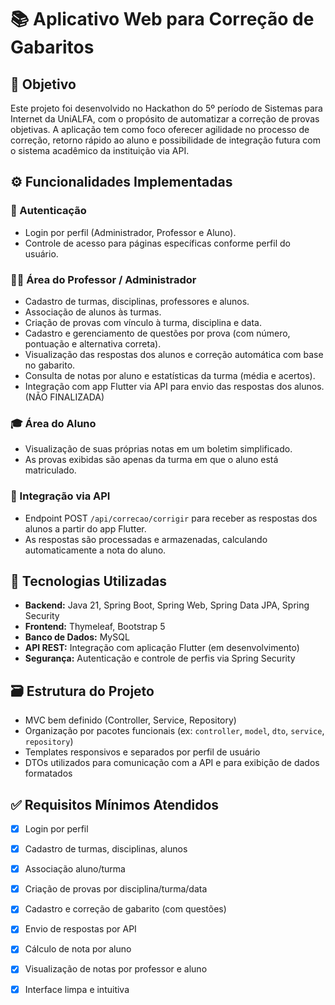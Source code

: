
# 📚 Aplicativo Web para Correção de Gabaritos

## 🎯 Objetivo
Este projeto foi desenvolvido no Hackathon do 5º período de Sistemas para Internet da UniALFA, com o propósito de automatizar a correção de provas objetivas. A aplicação tem como foco oferecer agilidade no processo de correção, retorno rápido ao aluno e possibilidade de integração futura com o sistema acadêmico da instituição via API.

## ⚙️ Funcionalidades Implementadas

### 🔐 Autenticação
- Login por perfil (Administrador, Professor e Aluno).
- Controle de acesso para páginas específicas conforme perfil do usuário.

### 👨‍🏫 Área do Professor / Administrador
- Cadastro de turmas, disciplinas, professores e alunos.
- Associação de alunos às turmas.
- Criação de provas com vínculo à turma, disciplina e data.
- Cadastro e gerenciamento de questões por prova (com número, pontuação e alternativa correta).
- Visualização das respostas dos alunos e correção automática com base no gabarito.
- Consulta de notas por aluno e estatísticas da turma (média e acertos).
- Integração com app Flutter via API para envio das respostas dos alunos. (NÃO FINALIZADA)

### 🎓 Área do Aluno
- Visualização de suas próprias notas em um boletim simplificado.
- As provas exibidas são apenas da turma em que o aluno está matriculado.

### 🔄 Integração via API
- Endpoint POST `/api/correcao/corrigir` para receber as respostas dos alunos a partir do app Flutter.
- As respostas são processadas e armazenadas, calculando automaticamente a nota do aluno.

## 🧰 Tecnologias Utilizadas
- **Backend:** Java 21, Spring Boot, Spring Web, Spring Data JPA, Spring Security
- **Frontend:** Thymeleaf, Bootstrap 5
- **Banco de Dados:** MySQL
- **API REST:** Integração com aplicação Flutter (em desenvolvimento)
- **Segurança:** Autenticação e controle de perfis via Spring Security

## 🗃️ Estrutura do Projeto
- MVC bem definido (Controller, Service, Repository)
- Organização por pacotes funcionais (ex: `controller`, `model`, `dto`, `service`, `repository`)
- Templates responsivos e separados por perfil de usuário
- DTOs utilizados para comunicação com a API e para exibição de dados formatados

## ✅ Requisitos Mínimos Atendidos
- [x] Login por perfil
- [x] Cadastro de turmas, disciplinas, alunos
- [x] Associação aluno/turma
- [x] Criação de provas por disciplina/turma/data
- [x] Cadastro e correção de gabarito (com questões)
- [x] Envio de respostas por API
- [x] Cálculo de nota por aluno
- [x] Visualização de notas por professor e aluno
- [x] Interface limpa e intuitiva


